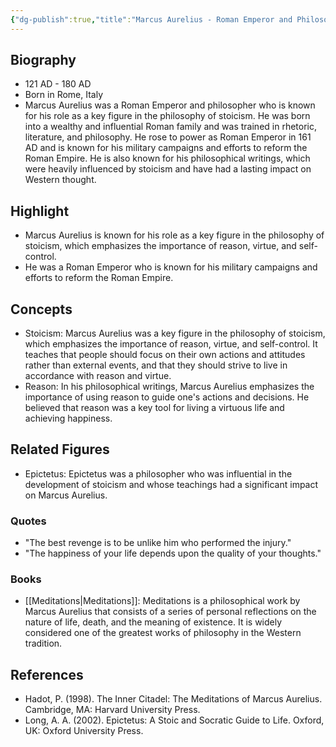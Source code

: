 ```yaml
---
{"dg-publish":true,"title":"Marcus Aurelius - Roman Emperor and Philosopher","tags":["figure","philosopher","stoicism"],"permalink":"/figures/philosophers/greek/marcus-aurelius/","dgPassFrontmatter":true}
---
```


## Biography
-   121 AD - 180 AD
-   Born in Rome, Italy
-   Marcus Aurelius was a Roman Emperor and philosopher who is known for his role as a key figure in the philosophy of stoicism. He was born into a wealthy and influential Roman family and was trained in rhetoric, literature, and philosophy. He rose to power as Roman Emperor in 161 AD and is known for his military campaigns and efforts to reform the Roman Empire. He is also known for his philosophical writings, which were heavily influenced by stoicism and have had a lasting impact on Western thought.

## Highlight

-   Marcus Aurelius is known for his role as a key figure in the philosophy of stoicism, which emphasizes the importance of reason, virtue, and self-control.
-   He was a Roman Emperor who is known for his military campaigns and efforts to reform the Roman Empire.

## Concepts

-   Stoicism: Marcus Aurelius was a key figure in the philosophy of stoicism, which emphasizes the importance of reason, virtue, and self-control. It teaches that people should focus on their own actions and attitudes rather than external events, and that they should strive to live in accordance with reason and virtue.
-   Reason: In his philosophical writings, Marcus Aurelius emphasizes the importance of using reason to guide one's actions and decisions. He believed that reason was a key tool for living a virtuous life and achieving happiness.

## Related Figures

-   Epictetus: Epictetus was a philosopher who was influential in the development of stoicism and whose teachings had a significant impact on Marcus Aurelius.

### Quotes

-   "The best revenge is to be unlike him who performed the injury."
-   "The happiness of your life depends upon the quality of your thoughts."

### Books

-   [[Meditations\|Meditations]]: Meditations is a philosophical work by Marcus Aurelius that consists of a series of personal reflections on the nature of life, death, and the meaning of existence. It is widely considered one of the greatest works of philosophy in the Western tradition.

## References

-   Hadot, P. (1998). The Inner Citadel: The Meditations of Marcus Aurelius. Cambridge, MA: Harvard University Press.
-   Long, A. A. (2002). Epictetus: A Stoic and Socratic Guide to Life. Oxford, UK: Oxford University Press.